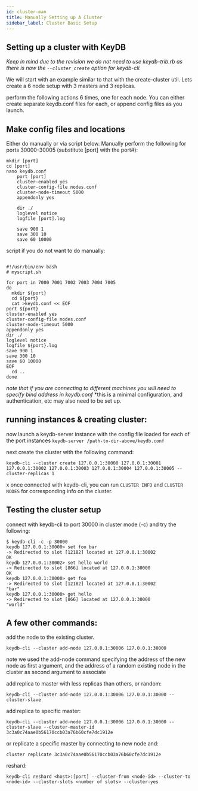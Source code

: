 ```yaml
---
id: cluster-man
title: Manually Setting up A Cluster
sidebar_label: Cluster Basic Setup
---
```


## Setting up a cluster with KeyDB

*Keep in mind due to the revision we do not need to use keydb-trib.rb as there is now the `--cluster create` option for keydb-cli.*

We will start with an example similar to that with the create-cluster util. Lets create a 6 node setup with 3 masters and 3 replicas.

perform the following actions 6 times, one for each node. You can either create separate keydb.conf files for each, or append config files as you launch.

## Make config files and locations

Either do manually or via script below. Manually perform the following for ports 30000-30005 (substitute [port] with the port#):
```
mkdir [port]
cd [port] 
nano keydb.conf
	port [port]
	cluster-enabled yes
	cluster-config-file nodes.conf
	cluster-node-timeout 5000
	appendonly yes
	
	dir ./
	loglevel notice
	logfile [port].log

	save 900 1
	save 300 10
	save 60 10000
```

script if you do not want to do manually:

```

#!/usr/bin/env bash
# myscript.sh

for port in 7000 7001 7002 7003 7004 7005
do
  mkdir ${port}
  cd ${port}
  cat >keydb.conf << EOF
port ${port}
cluster-enabled yes
cluster-config-file nodes.conf
cluster-node-timeout 5000
appendonly yes
dir ./
loglevel notice
logfile ${port}.log
save 900 1
save 300 10
save 60 10000
EOF
  cd ..
done
```

*note that if you are connecting to different machines you will need to specify bind address in keydb.conf*
*this is a minimal configuration, and authentication, etc may also need to be set up.

## running instances & creating cluster:

now launch a keydb-server instance with the config file loaded for each of the port instances `keydb-server /path-to-dir-above/keydb.conf`

next create the cluster with the following command:
```
keydb-cli --cluster create 127.0.0.1:30000 127.0.0.1:30001 127.0.0.1:30002 127.0.0.1:30003 127.0.0.1:30004 127.0.0.1:30005 --cluster-replicas 1
```
x
once connected with keydb-cli, you can run `CLUSTER INFO` and `CLUSTER NODES` for corresponding info on the cluster.

## Testing the cluster setup

connect with keydb-cli to port 30000 in cluster mode (-c) and try the following:
```
$ keydb-cli -c -p 30000
keydb 127.0.0.1:30000> set foo bar
-> Redirected to slot [12182] located at 127.0.0.1:30002
OK
keydb 127.0.0.1:30002> set hello world
-> Redirected to slot [866] located at 127.0.0.1:30000
OK
keydb 127.0.0.1:30000> get foo
-> Redirected to slot [12182] located at 127.0.0.1:30002
"bar"
keydb 127.0.0.1:30000> get hello
-> Redirected to slot [866] located at 127.0.0.1:30000
"world"
```

## A few other commands:

add the node to the existing cluster.
```
keydb-cli --cluster add-node 127.0.0.1:30006 127.0.0.1:30000
```
note we used the add-node command specifying the address of the new node as first argument, and the address of a random existing node in the cluster as second argument to associate

add replica to master with less replicas than others, or random:
```
keydb-cli --cluster add-node 127.0.0.1:30006 127.0.0.1:30000 --cluster-slave
```
add replica to specific master:
```
keydb-cli --cluster add-node 127.0.0.1:30006 127.0.0.1:30000 --cluster-slave --cluster-master-id 3c3a0c74aae0b56170ccb03a76b60cfe7dc1912e
```
or replicate a specific master by connecting to new node and:
```
cluster replicate 3c3a0c74aae0b56170ccb03a76b60cfe7dc1912e
```
reshard:
```
keydb-cli reshard <host>:[port] --cluster-from <node-id> --cluster-to <node-id> --cluster-slots <number of slots> --cluster-yes
```


